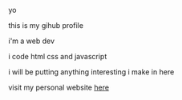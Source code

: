 yo

this is my gihub profile

i'm a web dev

i code html css and javascript

i will be putting anything interesting i make in here

visit my personal website <a href="https://9eed.github.io/9EED/"> here </a>
